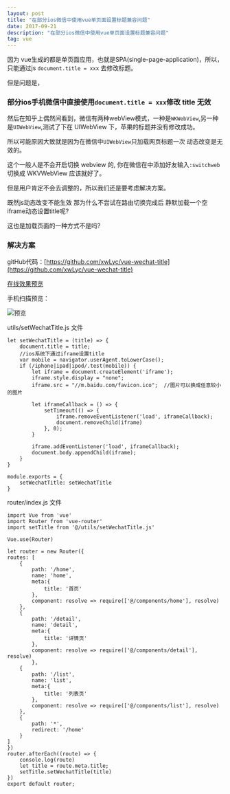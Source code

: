 ```yaml
---
layout: post
title: "在部分ios微信中使用vue单页面设置标题兼容问题"
date: 2017-09-21
description: "在部分ios微信中使用vue单页面设置标题兼容问题"
tag: vue
---   
```

因为 vue生成的都是单页面应用，也就是SPA(single-page-application)，所以，只能通过js `document.title = xxx` 去修改标题。

但是问题是，

### 部分ios手机微信中直接使用`document.title = xxx`修改 title 无效


然后在知乎上偶然间看到，微信有两种webView模式，一种是`WKWebView`,另一种是`UIWebView`,测试了下在 UIWebView 下，苹果的标题并没有修改成功。

所以可能原因大致就是因为在微信中`UIWebView`只加载网页标题一次 动态改变是无效的。

这个一般人是不会开启切换 webview 的, 你在微信在中添加好友输入`:switchweb`切换成 WKVWebView 应该就好了。

但是用户肯定不会去调整的，所以我们还是要考虑解决方案。

既然js动态改变不能生效 那为什么不尝试在路由切换完成后 静默加载一个空iframe动态设置title呢?

这也是加载页面的一种方式不是吗?

### 解决方案

gitHub代码：[https://github.com/xwLyc/vue-wechat-title](https://github.com/xwLyc/vue-wechat-title)

[在线效果预览](../../../demo/wechatTitle/index.html)

手机扫描预览：

![预览](../../../images/2017/09/rwmWechatTitle.png)


utils/setWechatTitle.js 文件

    let setWechatTitle = (title) => {
        document.title = title; 
        //ios系统下通过iframe设置title
        var mobile = navigator.userAgent.toLowerCase();
        if (/iphone|ipad|ipod/.test(mobile)) {
            let iframe = document.createElement('iframe');
            iframe.style.display = "none";
            iframe.src = "//m.baidu.com/favicon.ico";  //图片可以换成任意较小的图片

            let iframeCallback = () => {
                setTimeout(() => {
                    iframe.removeEventListener('load', iframeCallback);
                    document.removeChild(iframe)
                }, 0);
            }

            iframe.addEventListener('load', iframeCallback);
            document.body.appendChild(iframe);
        }
    }

    module.exports = {
        setWechatTitle: setWechatTitle
    }

router/index.js 文件

    import Vue from 'vue'
    import Router from 'vue-router'
    import setTitle from '@/utils/setWechatTitle.js'

    Vue.use(Router)

    let router = new Router({
    routes: [
        {
            path: '/home',
            name: 'home',
            meta:{
                title: '首页'
            },
            component: resolve => require(['@/components/home'], resolve)
        },
        {
            path: '/detail',
            name: 'detail',
            meta:{
                title: '详情页'
            },
            component: resolve => require(['@/components/detail'], resolve)
            },
        {
            path: '/list',
            name: 'list',
            meta:{
                title: '列表页'
            },
            component: resolve => require(['@/components/list'], resolve)
        },
        {
            path: '*',
            redirect: '/home'
        }
    ]
    })
    router.afterEach((route) => {
        console.log(route)
        let title = route.meta.title;
        setTitle.setWechatTitle(title)
    })
    export default router;